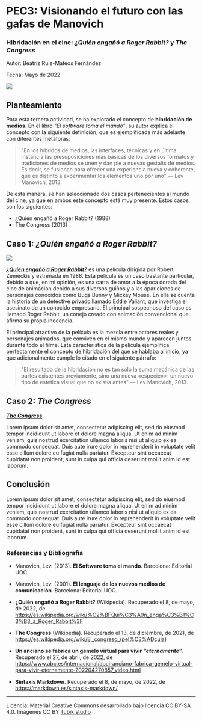 
# PEC3: Visionando el futuro con las gafas de Manovich 

### Hibridación en el cine: *¿Quién engañó a Roger Rabbit?* y *The Congress*


Autor: Beatriz Ruiz-Mateos Fernández


Fecha: Mayo de 2022

![](https://upload.wikimedia.org/wikipedia/commons/1/11/Reading-Glasses.jpg)



## Planteamiento


Para esta tercera actividad, se ha explorado el concepto de **hibridación de medios**. En el libro *"El software toma el mando"*, su autor explica el concepto con la siguiente definición, que es ejemplificada más adelante con diferentes metáforas:

> "En los híbridos de medios, las interfaces, técnicas y en última instancia las presuposiciones más básicas de los diversos formatos y tradiciones de medios se unen y dan pie a nuevas gestalts de medios. Es decir, se fusionan para ofrecer una experiencia nueva y coherente, que es distinto a experimentar los elementos uno por uno"  — Lev Manovich, 2013.

De esta manera, se han seleccionado dos casos pertenecientes al mundo del cine, ya que en ambos este concepto está muy presente. Estos casos son los siguientes:

- ¿Quién engañó a Roger Rabbit? (1988)
- The Congress (2013)


## Caso 1: *¿Quién engañó a Roger Rabbit?*

![](https://upload.wikimedia.org/wikipedia/commons/8/80/Who_Framed_Roger_Rabbit_logo.png)

[***¿Quién engañó a Roger Rabbit?***](https://youtu.be/gpDaNqSXxp0) es una película dirigida por Robert Zemeckis y estrenada en 1988. Esta película es un caso bastante particular, debido a que, en mi opinión, es una carta de amor a la época dorada del cine de animación debido a sus diversos guiños y a las apariciones de personajes conocidos como Bugs Bunny y Mickey Mouse. En ella se cuenta la historia de un detective privado llamado Eddie Valiant, que investiga el asesinato de un conocido empresario. El principal sospechoso del caso es llamado Roger Rabbit, un conejo creado con animación convencional que afirma su propia inocencia.

El principal atractivo de la película es la mezcla entre actores reales y personajes animados, que conviven en el mismo mundo y aparecen juntos durante todo el filme. Esta característica de la película ejemplifica perfectamente el concepto de hibridación del que se hablaba al inicio, ya que adicionalmente cumple lo citado en el siguiente párrafo:

> "El resultado de la hibridación no es tan solo la suma mecánica de las partes existentes previamente, sino una nueva «especie»>: un nuevo tipo de estética visual que no existía antes"  — Lev Manovich, 2013.


## Caso 2: *The Congress*

[***The Congress***](https://youtu.be/zkDyKWKNeaE)

Lorem ipsum dolor sit amet, consectetur adipiscing elit, sed do eiusmod tempor incididunt ut labore et dolore magna aliqua. Ut enim ad minim veniam, quis nostrud exercitation ullamco laboris nisi ut aliquip ex ea commodo consequat. Duis aute irure dolor in reprehenderit in voluptate velit esse cillum dolore eu fugiat nulla pariatur. Excepteur sint occaecat cupidatat non proident, sunt in culpa qui officia deserunt mollit anim id est laborum.


## Conclusión


Lorem ipsum dolor sit amet, consectetur adipiscing elit, sed do eiusmod tempor incididunt ut labore et dolore magna aliqua. Ut enim ad minim veniam, quis nostrud exercitation ullamco laboris nisi ut aliquip ex ea commodo consequat. Duis aute irure dolor in reprehenderit in voluptate velit esse cillum dolore eu fugiat nulla pariatur. Excepteur sint occaecat cupidatat non proident, sunt in culpa qui officia deserunt mollit anim id est laborum.


### Referencias y Bibliografía

* Manovich, Lev. (2013). **El Software toma el mando**. Barcelona: Editorial UOC.

* Manovich, Lev. (2001). **El lenguaje de los nuevos medios de comunicación**. Barcelona: Editorial UOC.

* **¿Quién engañó a Roger Rabbit?** (Wikipedia). Recuperado el 8, de mayo, de 2022, de https://es.wikipedia.org/wiki/%C2%BFQui%C3%A9n_enga%C3%B1%C3%B3_a_Roger_Rabbit%3F

* **The Congress** (Wikipedia). Recuperado el 13, de diciembre, de 2021, de https://es.wikipedia.org/wiki/El_congreso_(pel%C3%ADcula)

* **Un anciano se fabrica un gemelo virtual para vivir *“eternamente”***. Recuperado el 27, de abril, de 2022, de https://www.abc.es/internacional/abci-anciano-fabrica-gemelo-virtual-para-vivir-eternamente-202204270857_video.html

* **Sintaxis Markdown**. Recuperado el 8, de mayo, de 2022, de https://markdown.es/sintaxis-markdown/


----

Licencia: Material Creative Commons desarrollado bajo licencia CC BY-SA 4.0. Imágenes CC BY [Tubik studio](https://blog.tubikstudio.com/how-to-create-original-flat-illustrations-designers-tips/) 
